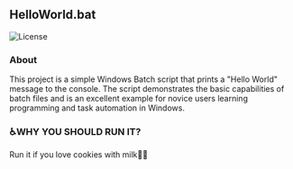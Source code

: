 ## HelloWorld.bat

![License](https://img.shields.io/badge/License-MIT-blue)

### About

This project is a simple Windows Batch script that prints a "Hello World" message to the console. The script demonstrates the basic capabilities of batch files and is an excellent example for novice users learning programming and task automation in Windows.

### ♿️WHY YOU SHOULD RUN IT?

Run it if you love cookies with milk🥛🍪
